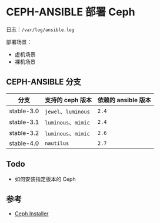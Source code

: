 # CEPH-ANSIBLE 部署 Ceph

日志：`/var/log/ansible.log`

部署场景：

* 虚机场景
* 裸机场景

## CEPH-ANSIBLE 分支

| 分支       | 支持的 ceph 版本    | 依赖的 ansible 版本 |
| ---------- | ------------------- | ------------------- |
| stable-3.0 | `jewel`、`luminous` | `2.4`               |
| stable-3.1 | `luminous`、`mimic` | `2.4`               |
| stable-3.2 | `luminous`、`mimic` | `2.6`               |
| stable-4.0 | `nautilus`          | `2.7`               |

## Todo

* 如何安装指定版本的 Ceph

## 参考

* [Ceph Installer](http://docs.ceph.com/ceph-installer/docs)
